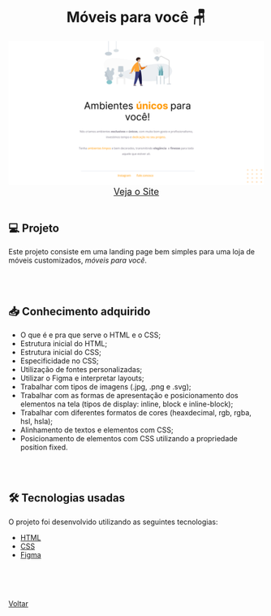 <h1 align="center">Móveis para você 🪑</h1>

<img src="./demonstracao.png">

<div align="center">
    <a style="font-size: 18px" href="https://andre-grasel.github.io/Explorer/nivel02/stage02/projeto01" target="_blank"> Veja o Site</a>
</div>

<br>

<h2> 💻 Projeto </h2>

Este projeto consiste em uma landing page bem simples para uma loja de móveis customizados, _móveis para você_.

<br>
<br>

<h2> 📥 Conhecimento adquirido </h2>

- O que é e pra que serve o HTML e o CSS;
- Estrutura inicial do HTML;
- Estrutura inicial do CSS;
- Especificidade no CSS;
- Utilização de fontes personalizadas;
- Utilizar o Figma e interpretar layouts;
- Trabalhar com tipos de imagens (.jpg, .png e .svg);
- Trabalhar com as formas de apresentação e posicionamento dos elementos na tela (tipos de display: inline, block e inline-block);
- Trabalhar com diferentes formatos de cores (heaxdecimal, rgb, rgba, hsl, hsla);
- Alinhamento de textos e elementos com CSS;
- Posicionamento de elementos com CSS utilizando a propriedade position fixed.

<br>
<br>

<h2> 🛠 Tecnologias usadas </h2>

O projeto foi desenvolvido utilizando as seguintes tecnologias:

- [HTML](https://www.w3schools.com/html/)
- [CSS](https://www.w3schools.com/css/default.asp)
- [Figma](https://www.figma.com/design/)

<br>
<br>



<br>

<a href="../README.md">Voltar</a>
